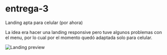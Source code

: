 # entrega-3
Landing apta para celular (por ahora)

La idea era hacer una landing responsive pero tuve algunos problemas con el menu, por lo cual por el momento quedó adaptada solo para celular.


![Landing preview](https://user-images.githubusercontent.com/102265874/165193480-5a1ea120-3cd6-42e4-a9db-6068ba55e7e3.png)
